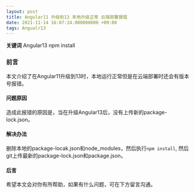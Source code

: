 ```yaml
---
layout: post
title: Angular11 升级到13 本地升级正常 云端部署报错
date: 2021-11-14 16:07:24.000000000 +09:00
tags: Angualr13
---
```


**关键词** Angular13 npm install

### 前言
本文介绍了在Angular11升级到13时，本地运行正常但是在云端部署时还会有版本号报错。

#### 问题原因
造成此报错的原因是，当在升级Angular13后，没有上传新的package-lock.json。

#### 解决办法
删除本地的package-locak.json和node_modules，然后执行`npm install`, 然后git上传最新的package-lock.json和package.json。

#### 后言
希望本文会对你有所帮助，如果有什么问题，可在下方留言沟通。